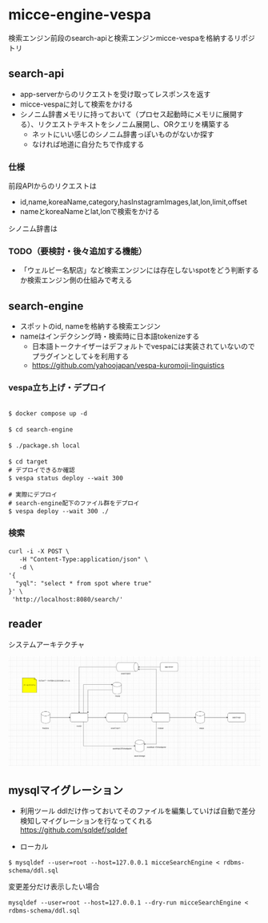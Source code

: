 # micce-engine-vespa

検索エンジン前段のsearch-apiと検索エンジンmicce-vespaを格納するリポジトリ

## search-api

- app-serverからのリクエストを受け取ってレスポンスを返す
- micce-vespaに対して検索をかける
- シノニム辞書メモリに持っておいて（プロセス起動時にメモリに展開する）、リクエストテキストをシノニム展開し、ORクエリを構築する
  - ネットにいい感じのシノニム辞書っぽいものがないか探す
  - なければ地道に自分たちで作成する

### 仕様

前段APIからのリクエストは
- id,name,koreaName,category,hasInstagramImages,lat,lon,limit,offset
- nameとkoreaNameとlat,lonで検索をかける

シノニム辞書は

### TODO（要検討・後々追加する機能）
- 「ウェルビー名駅店」など検索エンジンには存在しないspotをどう判断するか検索エンジン側の仕組みで考える


## search-engine
- スポットのid, nameを格納する検索エンジン
- nameはインデクシング時・検索時に日本語tokenizeする
  - 日本語トークナイザーはデフォルトでvespaには実装されていないのでプラグインとして↓を利用する
  - https://github.com/yahoojapan/vespa-kuromoji-linguistics

### vespa立ち上げ・デプロイ

```shell

$ docker compose up -d

$ cd search-engine

$ ./package.sh local

$ cd target
# デプロイできるか確認
$ vespa status deploy --wait 300

# 実際にデプロイ
# search-engine配下のファイル群をデプロイ
$ vespa deploy --wait 300 ./
```

### 検索
```shell
curl -i -X POST \
   -H "Content-Type:application/json" \
   -d \
'{
  "yql": "select * from spot where true"
}' \
 'http://localhost:8080/search/'
```


## reader 

システムアーキテクチャ

![アーキテクチャ](image/architecture.png)


## mysqlマイグレーション

- 利用ツール
ddlだけ作っておいてそのファイルを編集していけば自動で差分検知しマイグレーションを行なってくれる
https://github.com/sqldef/sqldef

- ローカル
```shell
$ mysqldef --user=root --host=127.0.0.1 micceSearchEngine < rdbms-schema/ddl.sql
```

変更差分だけ表示したい場合
```shell
mysqldef --user=root --host=127.0.0.1 --dry-run micceSearchEngine < rdbms-schema/ddl.sql
```
